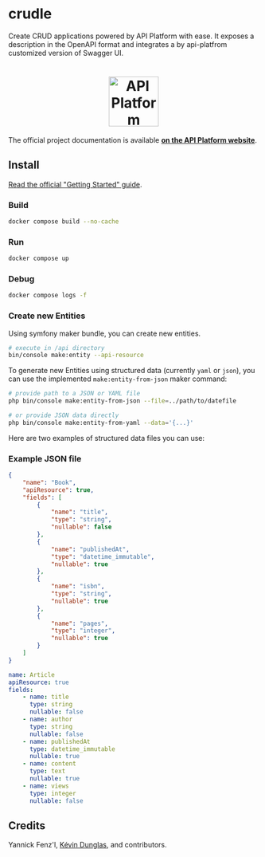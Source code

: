 # crudle

Create CRUD applications powered by API Platform with ease. 
It exposes a description in the OpenAPI format and integrates a by api-platfrom customized version of Swagger UI. 


<h1 align="center"><a href="https://api-platform.com"><img src="https://api-platform.com/images/logos/Logo_Circle%20webby%20text%20blue.png" alt="API Platform" width="100" height="100"></a></h1>

The official project documentation is available **[on the API Platform website](https://api-platform.com)**.

## Install

[Read the official "Getting Started" guide](https://api-platform.com/docs/distribution/).

### Build

```bash
docker compose build --no-cache
```

### Run

```bash
docker compose up
```

### Debug

```bash
docker compose logs -f
```

### Create new Entities 

Using symfony maker bundle, you can create new entities.

```bash
# execute in /api directory
bin/console make:entity --api-resource
```

To generate new Entities using structured data (currently `yaml` or `json`), you can use the implemented `make:entity-from-json` maker command:

```bash
# provide path to a JSON or YAML file
php bin/console make:entity-from-json --file=../path/to/datefile

# or provide JSON data directly
php bin/console make:entity-from-yaml --data='{...}'
```

Here are two examples of structured data files you can use:

### Example JSON file

```json
{
    "name": "Book",
    "apiResource": true,
    "fields": [
        {
            "name": "title",
            "type": "string",
            "nullable": false
        },
        {
            "name": "publishedAt",
            "type": "datetime_immutable",
            "nullable": true
        },
        {
            "name": "isbn",
            "type": "string",
            "nullable": true
        },
        {
            "name": "pages",
            "type": "integer",
            "nullable": true
        }
    ]
}
```

```yaml
name: Article
apiResource: true
fields:
    - name: title
      type: string
      nullable: false
    - name: author
      type: string
      nullable: false
    - name: publishedAt
      type: datetime_immutable
      nullable: true
    - name: content
      type: text
      nullable: true
    - name: views
      type: integer
      nullable: false
```


## Credits

Yannick Fenz'l, [Kévin Dunglas](https://dunglas.fr), and contributors.
